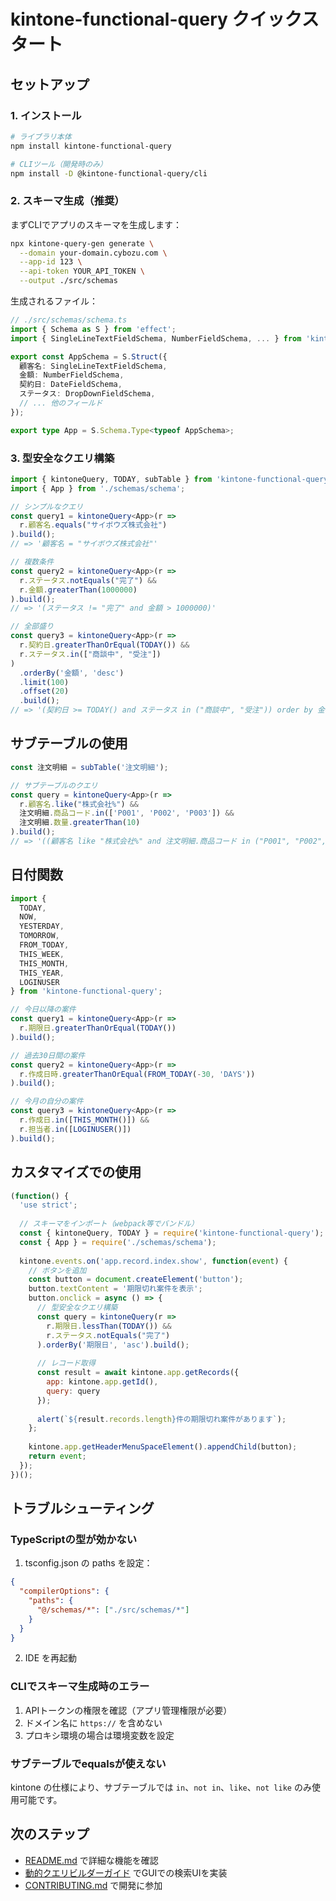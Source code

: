 # kintone-functional-query クイックスタート

## セットアップ

### 1. インストール

```bash
# ライブラリ本体
npm install kintone-functional-query

# CLIツール（開発時のみ）
npm install -D @kintone-functional-query/cli
```

### 2. スキーマ生成（推奨）

まずCLIでアプリのスキーマを生成します：

```bash
npx kintone-query-gen generate \
  --domain your-domain.cybozu.com \
  --app-id 123 \
  --api-token YOUR_API_TOKEN \
  --output ./src/schemas
```

生成されるファイル：
```typescript
// ./src/schemas/schema.ts
import { Schema as S } from 'effect';
import { SingleLineTextFieldSchema, NumberFieldSchema, ... } from 'kintone-effect-schema';

export const AppSchema = S.Struct({
  顧客名: SingleLineTextFieldSchema,
  金額: NumberFieldSchema,
  契約日: DateFieldSchema,
  ステータス: DropDownFieldSchema,
  // ... 他のフィールド
});

export type App = S.Schema.Type<typeof AppSchema>;
```

### 3. 型安全なクエリ構築

```typescript
import { kintoneQuery, TODAY, subTable } from 'kintone-functional-query';
import { App } from './schemas/schema';

// シンプルなクエリ
const query1 = kintoneQuery<App>(r => 
  r.顧客名.equals("サイボウズ株式会社")
).build();
// => '顧客名 = "サイボウズ株式会社"'

// 複数条件
const query2 = kintoneQuery<App>(r => 
  r.ステータス.notEquals("完了") && 
  r.金額.greaterThan(1000000)
).build();
// => '(ステータス != "完了" and 金額 > 1000000)'

// 全部盛り
const query3 = kintoneQuery<App>(r =>
  r.契約日.greaterThanOrEqual(TODAY()) &&
  r.ステータス.in(["商談中", "受注"])
)
  .orderBy('金額', 'desc')
  .limit(100)
  .offset(20)
  .build();
// => '(契約日 >= TODAY() and ステータス in ("商談中", "受注")) order by 金額 desc limit 100 offset 20'
```

## サブテーブルの使用

```typescript
const 注文明細 = subTable('注文明細');

// サブテーブルのクエリ
const query = kintoneQuery<App>(r =>
  r.顧客名.like("株式会社%") &&
  注文明細.商品コード.in(['P001', 'P002', 'P003']) &&
  注文明細.数量.greaterThan(10)
).build();
// => '((顧客名 like "株式会社%" and 注文明細.商品コード in ("P001", "P002", "P003")) and 注文明細.数量 > 10)'
```

## 日付関数

```typescript
import { 
  TODAY, 
  NOW, 
  YESTERDAY, 
  TOMORROW, 
  FROM_TODAY,
  THIS_WEEK,
  THIS_MONTH,
  THIS_YEAR,
  LOGINUSER
} from 'kintone-functional-query';

// 今日以降の案件
const query1 = kintoneQuery<App>(r =>
  r.期限日.greaterThanOrEqual(TODAY())
).build();

// 過去30日間の案件
const query2 = kintoneQuery<App>(r =>
  r.作成日時.greaterThanOrEqual(FROM_TODAY(-30, 'DAYS'))
).build();

// 今月の自分の案件
const query3 = kintoneQuery<App>(r =>
  r.作成日.in([THIS_MONTH()]) &&
  r.担当者.in([LOGINUSER()])
).build();
```

## カスタマイズでの使用

```javascript
(function() {
  'use strict';
  
  // スキーマをインポート（webpack等でバンドル）
  const { kintoneQuery, TODAY } = require('kintone-functional-query');
  const { App } = require('./schemas/schema');
  
  kintone.events.on('app.record.index.show', function(event) {
    // ボタンを追加
    const button = document.createElement('button');
    button.textContent = '期限切れ案件を表示';
    button.onclick = async () => {
      // 型安全なクエリ構築
      const query = kintoneQuery(r =>
        r.期限日.lessThan(TODAY()) &&
        r.ステータス.notEquals("完了")
      ).orderBy('期限日', 'asc').build();
      
      // レコード取得
      const result = await kintone.app.getRecords({
        app: kintone.app.getId(),
        query: query
      });
      
      alert(`${result.records.length}件の期限切れ案件があります`);
    };
    
    kintone.app.getHeaderMenuSpaceElement().appendChild(button);
    return event;
  });
})();
```

## トラブルシューティング

### TypeScriptの型が効かない

1. tsconfig.json の paths を設定：
```json
{
  "compilerOptions": {
    "paths": {
      "@/schemas/*": ["./src/schemas/*"]
    }
  }
}
```

2. IDE を再起動

### CLIでスキーマ生成時のエラー

1. APIトークンの権限を確認（アプリ管理権限が必要）
2. ドメイン名に `https://` を含めない
3. プロキシ環境の場合は環境変数を設定

### サブテーブルでequalsが使えない

kintone の仕様により、サブテーブルでは `in`、`not in`、`like`、`not like` のみ使用可能です。

## 次のステップ

- [README.md](README.md) で詳細な機能を確認
- [動的クエリビルダーガイド](FRONTEND_GUIDE.md) でGUIでの検索UIを実装
- [CONTRIBUTING.md](CONTRIBUTING.md) で開発に参加
